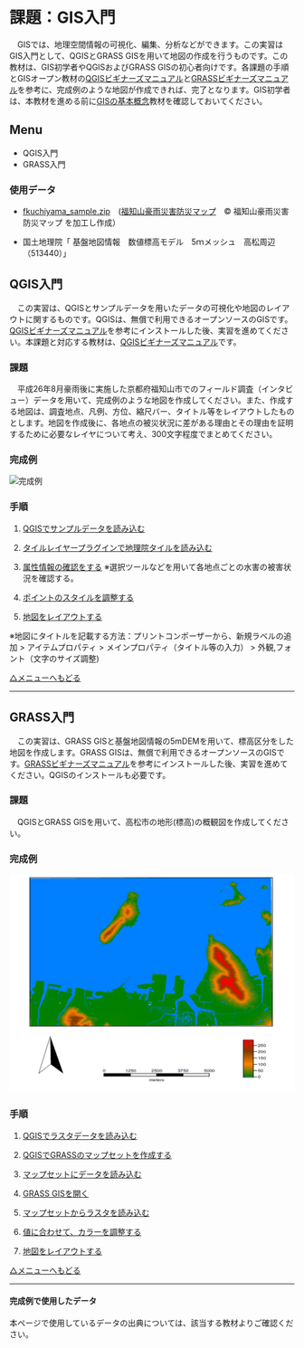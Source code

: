 # 課題：GIS入門
　GISでは、地理空間情報の可視化、編集、分析などができます。この実習はGIS入門として、QGISとGRASS GISを用いて地図の作成を行うものです。この教材は、GIS初学者やQGISおよびGRASS GISの初心者向けです。各課題の手順とGISオープン教材の[QGISビギナーズマニュアル]と[GRASSビギナーズマニュアル]を参考に、完成例のような地図が作成できれば、完了となります。GIS初学者は、本教材を進める前に[GISの基本概念]教材を確認しておいてください。


**Menu**
--------
* QGIS入門
* GRASS入門

### 使用データ
* [fkuchiyama_sample.zip](https://github.com/gis-oer/datasets/raw/master/vector/fkuchiyama_sample.zip)　([福知山豪雨災害防災マップ](http://opentextmap.org/library/?p=2808)　© 福知山豪雨災害防災マップ を加工し作成）

* 国土地理院「 基盤地図情報　数値標高モデル　5ｍメッシュ　高松周辺（513440）」

## QGIS入門
　この実習は、QGISとサンプルデータを用いたデータの可視化や地図のレイアウトに関するものです。QGISは、無償で利用できるオープンソースのGISです。[QGISビギナーズマニュアル]を参考にインストールした後、実習を進めてください。本課題と対応する教材は、[QGISビギナーズマニュアル]です。

### 課題
　平成26年8月豪雨後に実施した京都府福知山市でのフィールド調査（インタビュー）データを用いて、完成例のような地図を作成してください。また、作成する地図は、調査地点、凡例、方位、縮尺バー、タイトル等をレイアウトしたものとします。地図を作成後に、各地点の被災状況に差がある理由とその理由を証明するために必要なレイヤについて考え、300文字程度でまとめてください。

### 完成例
![完成例](pic/Q1.png)


### 手順

1. [QGISでサンプルデータを読み込む](../QGISビギナーズマニュアル/QGISビギナーズマニュアル.md#データの読み込み)

2. [タイルレイヤープラグインで地理院タイルを読み込む](../QGISビギナーズマニュアル/QGISビギナーズマニュアル.md#プラグイン)

3. [属性情報の確認をする](../QGISビギナーズマニュアル/QGISビギナーズマニュアル.md#属性テーブル) ※選択ツールなどを用いて各地点ごとの水害の被害状況を確認する。

4. [ポイントのスタイルを調整する](../QGISビギナーズマニュアル/QGISビギナーズマニュアル.md#プロパティ)

5. [地図をレイアウトする](../QGISビギナーズマニュアル/QGISビギナーズマニュアル.md#地図のレイアウト)

※地図にタイトルを記載する方法：プリントコンポーザーから、新規ラベルの追加 > アイテムプロパティ > メインプロパティ（タイトル等の入力） > 外観,フォント（文字のサイズ調整)

[△メニューへもどる](GIS入門.md#menu)

------

## GRASS入門
　この実習は、GRASS GISと基盤地図情報の5mDEMを用いて、標高区分をした地図を作成します。GRASS GISは、無償で利用できるオープンソースのGISです。[GRASSビギナーズマニュアル]を参考にインストールした後、実習を進めてください。QGISのインストールも必要です。

### 課題
　QGISとGRASS GISを用いて、高松市の地形(標高)の概観図を作成してください。

### 完成例
![完成例](pic/G1.png)

### 手順
1. [QGISでラスタデータを読み込む](../QGISビギナーズマニュアル/QGISビギナーズマニュアル.md#データの読み込み)

2. [QGISでGRASSのマップセットを作成する](../GRASSビギナーズマニュアル/GRASSビギナーズマニュアル.md#qgisでマップセットの作成)

3. [マップセットにデータを読み込む](../GRASSビギナーズマニュアル/GRASSビギナーズマニュアル.md#データの読み込み)

4. [GRASS GISを開く](../GRASSビギナーズマニュアル/GRASSビギナーズマニュアル.md#マップセットをgrassで表示する)

5. [マップセットからラスタを読み込む](../GRASSビギナーズマニュアル/GRASSビギナーズマニュアル.md#マップセットからラスタデータを読み込む)

6. [値に合わせて、カラーを調整する](../GRASSビギナーズマニュアル/GRASSビギナーズマニュアル.md#ラスタデータの色分け)

7. [地図をレイアウトする](../GRASSビギナーズマニュアル/GRASSビギナーズマニュアル.md#レイアウト)

[△メニューへもどる]

-------------

#### 完成例で使用したデータ
本ページで使用しているデータの出典については、該当する教材よりご確認ください。

[△メニューへもどる]:GIS入門.md#menu


[QGISビギナーズマニュアル]:../QGISビギナーズマニュアル/QGISビギナーズマニュアル.md
[GRASSビギナーズマニュアル]:../GRASSビギナーズマニュアル/GRASSビギナーズマニュアル.md
[GISの基本概念]:../01_GISの基本概念/GISの基本概念.md
[既存データの地図データと属性データ]:../07_既存データの地図データと属性データ/既存データの地図データと属性データ.md
[空間データ]:../08_空間データ/空間データ.md
[空間データの結合・修正]:../10_空間データの統合・修正/空間データの統合・修正.md
[視覚的伝達]:../21_視覚的伝達/視覚的伝達.md
[政府統計局e-stat]:https://www.e-stat.go.jp/SG1/estat/eStatTopPortal.do
[国土数値情報]:http://nlftp.mlit.go.jp/ksj/
[基本的な空間解析]:../11_基本的な空間解析/基本的な空間解析.md
[ネットワーク分析]:../12_ネットワーク分析/ネットワーク分析.md
[領域分析]:../13_領域分析/領域分析.md
[点データの分析]:../14_点データの分析/点データの分析.md
[ラスタデータの分析]:../15_ラスタデータの分析/ラスタデータの分析.md
[空間補間]:../18_空間補間/空間補間.md
